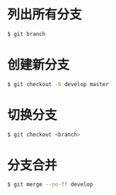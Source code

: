 # 列出所有分支

```bash
$ git branch
```

# 创建新分支

```bash
$ git checkout -b develop master
```

# 切换分支

```bash
$ git checkout <branch>
```

# 分支合并

```bash
$ git merge --no-ff develop
```
